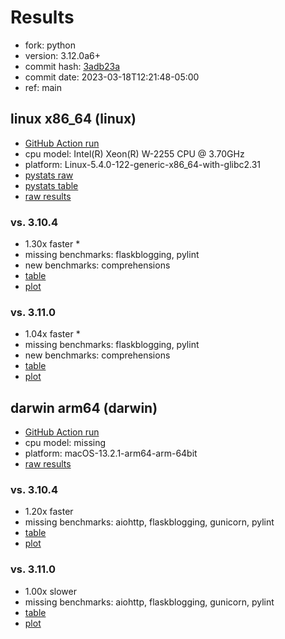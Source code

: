 # Results

- fork: python
- version: 3.12.0a6+
- commit hash: [3adb23a](https://github.com/python/cpython/commit/3adb23a)
- commit date: 2023-03-18T12:21:48-05:00
- ref: main

## linux x86_64 (linux)

- [GitHub Action run](https://github.com/faster-cpython/benchmarking/actions/runs/4458052230)
- cpu model: Intel(R) Xeon(R) W-2255 CPU @ 3.70GHz
- platform: Linux-5.4.0-122-generic-x86_64-with-glibc2.31
- [pystats raw](bm-20230318-linux-x86_64-python-main-3.12.0a6%2B-3adb23a-pystats.json)
- [pystats table](bm-20230318-linux-x86_64-python-main-3.12.0a6%2B-3adb23a-pystats.md)
- [raw results](bm-20230318-linux-x86_64-python-main-3.12.0a6%2B-3adb23a.json)

### vs. 3.10.4

- 1.30x faster \*
- missing benchmarks: flaskblogging, pylint
- new benchmarks: comprehensions
- [table](bm-20230318-linux-x86_64-python-main-3.12.0a6%2B-3adb23a-vs-3.10.4.md)
- [plot](bm-20230318-linux-x86_64-python-main-3.12.0a6%2B-3adb23a-vs-3.10.4.png)

### vs. 3.11.0

- 1.04x faster \*
- missing benchmarks: flaskblogging, pylint
- new benchmarks: comprehensions
- [table](bm-20230318-linux-x86_64-python-main-3.12.0a6%2B-3adb23a-vs-3.11.0.md)
- [plot](bm-20230318-linux-x86_64-python-main-3.12.0a6%2B-3adb23a-vs-3.11.0.png)

## darwin arm64 (darwin)

- [GitHub Action run](https://github.com/faster-cpython/benchmarking/actions/runs/4458052230)
- cpu model: missing
- platform: macOS-13.2.1-arm64-arm-64bit
- [raw results](bm-20230318-darwin-arm64-python-main-3.12.0a6%2B-3adb23a.json)

### vs. 3.10.4

- 1.20x faster
- missing benchmarks: aiohttp, flaskblogging, gunicorn, pylint
- [table](bm-20230318-darwin-arm64-python-main-3.12.0a6%2B-3adb23a-vs-3.10.4.md)
- [plot](bm-20230318-darwin-arm64-python-main-3.12.0a6%2B-3adb23a-vs-3.10.4.png)

### vs. 3.11.0

- 1.00x slower
- missing benchmarks: aiohttp, flaskblogging, gunicorn, pylint
- [table](bm-20230318-darwin-arm64-python-main-3.12.0a6%2B-3adb23a-vs-3.11.0.md)
- [plot](bm-20230318-darwin-arm64-python-main-3.12.0a6%2B-3adb23a-vs-3.11.0.png)

